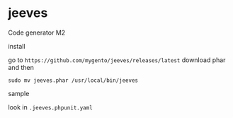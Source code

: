 # jeeves
Code generator M2


install

go to ```https://github.com/mygento/jeeves/releases/latest``` download phar and then
```
sudo mv jeeves.phar /usr/local/bin/jeeves
```


sample

look in ```.jeeves.phpunit.yaml```
